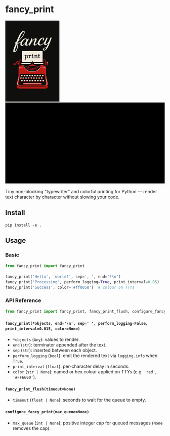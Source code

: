 # fancy_print

<p align="left">
  <img src="assets/logo.png" alt="fancy_print logo" height="256" />
  <img src="assets/example_01.gif" alt="fancy_print exmpale" height="256" />
</p>

Tiny non-blocking "typewriter" and colorful printing for Python
— render text character by character without slowing your code.

## Install

```
pip install -e .
```

## Usage

### Basic

```python
from fancy_print import fancy_print

fancy_print('Hello', 'world!', sep=', ', end='!\n')
fancy_print('Processing', perform_logging=True, print_interval=0.05)
fancy_print('Success', color='#ff0058')  # colour on TTYs
```

### API Reference

```python
from fancy_print import fancy_print, fancy_print_flush, configure_fancy_print
```

#### `fancy_print(*objects, end='\n', sep=' ', perform_logging=False, print_interval=0.015, color=None)`
- `*objects` (`Any`): values to render.
- `end` (`str`): terminator appended after the text.
- `sep` (`str`): inserted between each object.
- `perform_logging` (`bool`): emit the rendered text via `logging.info` when `True`.
- `print_interval` (`float`): per-character delay in seconds.
- `color` (`str | None`): named or hex colour applied on TTYs (e.g. `'red'`, `'#FF6600'`).

#### `fancy_print_flush(timeout=None)`
- `timeout` (`float | None`): seconds to wait for the queue to empty.

#### `configure_fancy_print(max_queue=None)`
- `max_queue` (`int | None`): positive integer cap for queued messages (`None` removes the cap).
